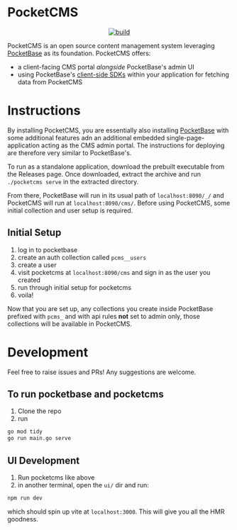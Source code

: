 # PocketCMS

<p align="center">
    <a href="https://github.com/parkuman/pocketcms/actions/workflows/release.yaml" target="_blank" rel="noopener"><img src="https://github.com/parkuman/pocketcms/actions/workflows/release.yaml/badge.svg" alt="build" /></a>
</p>

PocketCMS is an open source content management system leveraging [PocketBase](https://pocketbase.io)
as its foundation. PocketCMS offers:

- a client-facing CMS portal _alongside_ PocketBase's admin UI
- using PocketBase's [client-side SDKs](https://pocketbase.io/docs/client-side-sdks/) within your application for fetching data from PocketCMS

# Instructions

By installing PocketCMS, you are essentially also installing [PocketBase](https://pocketbase.io) with some additional features adn an additional embedded single-page-application acting as the CMS admin portal. The instructions for deploying are therefore very similar to PocketBase's.

To run as a standalone application, download the prebuilt executable from the Releases page. Once downloaded, extract the archive and run `./pocketcms serve` in the extracted directory.

From there, PocketBase will run in its usual path of `localhost:8090/_/` and PocketCMS will run at `localhost:8090/cms/`. Before using PocketCMS, some initial collection and user setup is required.

## Initial Setup

1. log in to pocketbase
2. create an auth collection called `pcms__users`
3. create a user
4. visit pocketcms at `localhost:8090/cms` and sign in as the user you created
5. run through initial setup for pocketcms
6. voila!

Now that you are set up, any collections you create inside PocketBase prefixed with
`pcms_` and with api rules **not** set to admin only, those collections will be
available in PocketCMS.

# Development

Feel free to raise issues and PRs! Any suggestions are welcome.

## To run pocketbase and pocketcms

1. Clone the repo
2. run

```bash
go mod tidy
go run main.go serve
```

## UI Development

1. Run pocketcms like above
2. in another terminal, open the `ui/` dir and run:

```bash
npm run dev
```

which should spin up vite at `localhost:3000`. This will give you all the HMR goodness.
